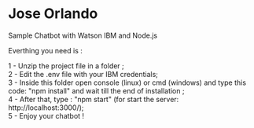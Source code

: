 # Jose Orlando

Sample Chatbot with Watson IBM and Node.js

Everthing you need is :

1 - Unzip the project file in a folder  ;</br>
2 - Edit the .env file with your IBM credentials; </br>
3 - Inside this folder open console (linux) or cmd (windows) and
type this code: "npm install"  and wait till the end of installation ; </br>
4 - After that, type : "npm start" (for start the server: http://localhost:3000/); </br>
5 - Enjoy your chatbot !
